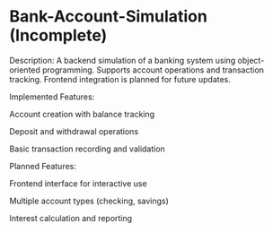 # Bank-Account-Simulation (Incomplete)
Description:
A backend simulation of a banking system using object-oriented programming. Supports account operations and transaction tracking. Frontend integration is planned for future updates.

Implemented Features:

Account creation with balance tracking

Deposit and withdrawal operations

Basic transaction recording and validation

Planned Features:

Frontend interface for interactive use

Multiple account types (checking, savings)

Interest calculation and reporting

